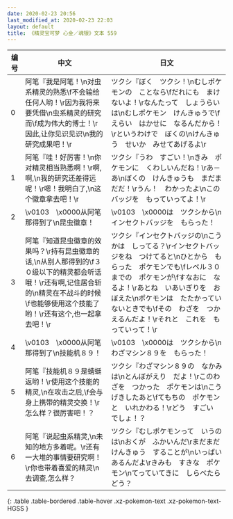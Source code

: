 ```yaml
---
date: 2020-02-23 20:56
last_modified_at: 2020-02-23 22:03
layout: default
title: 《精灵宝可梦 心金／魂银》文本 559
---
```

| 编号 | 中文 | 日文 |
| ---- | ---- | ---- |
| 0 | 阿笔『我是阿笔！\n对虫系精灵的熟悉\f不会输给任何人哟！\r因为我将来要凭借\n虫系精灵的研究而\f成为伟大的博士！\r因此,让你见识见识\n我的研究成果吧！\r | ツクシ『ぼく　ツクシ！\nむしポケモンの　ことなら\fだれにも　まけないよ！\rなんたって　しょうらいは\nむしポケモン　けんきゅうで\fえらい　はかせに　なるんだから！\rというわけで　ぼくの\nけんきゅう　せいか　みせてあげるよ\r |
| 1 | 阿笔『哇！好厉害！\n你对精灵相当熟悉啊！\r啊,啊,\n我的研究还差得远呢！\r嗯！我明白了,\n这个徽章拿去吧！\r | ツクシ『うわ　すごい！\nきみ　ポケモンに　くわしいんだね！\rあ－あ\nぼくの　けんきゅうも　まだまだだ！\rうん！　わかったよ\nこの　バッジを　もっていってよ！\r |
| 2 | \v0103　\x0000从阿笔那得到了\n昆虫徽章！ | \v0103　\x0000は　ツクシから\nインセクトバッジを　もらった！ |
| 3 | 阿笔『知道昆虫徽章的效果吗？\r持有昆虫徽章的话,\n从别人那得到的\f３０级以下的精灵都会听话哦！\r还有啊,记住居合斩的\n精灵在不战斗的时候\f也能够使用这个技能了哟！\r还有这个,也一起拿去吧！\r | ツクシ『インセクトバッジの\nこうかは　しってる？\rインセクトバッジをね　つけてると\nひとから　もらった　ポケモンでも\fレベル３０までの　ポケモンが\fすなおに　なるよ！\rあとね　いあいぎりを　おぼえた\nポケモンは　たたかっていないときでも\fその　わざを　つかえるんだよ！\rそれと　これを　もっていって！\r |
| 4 | \v0103　\x0000从阿笔那得到了\n技能机８９！ | \v0103　\x0000は　ツクシから\nわざマシン８９を　もらった！ |
| 5 | 阿笔『技能机８９是蜻蜓返哟！\r使用这个技能的精灵,\n在攻击之后,\f会与身上携带的精灵交换！\r怎么样？很厉害吧！？ | ツクシ『わざマシン８９の　なかみは\nとんぼがえり　だよ！\rこのわざを　つかった　ポケモンは\nこうげきしたあと\fてもちの　ポケモンと　いれかわる！\rどう　すごい　でしょ！？ |
| 6 | 阿笔『说起虫系精灵,\n未知的地方多着呢。\r还有一大堆的事情要研究啊！\r你也带着喜爱的精灵\n去调查,怎么样？ | ツクシ『むしポケモンって　いうのは\nおくが　ふかいんだ\rまだまだ　けんきゅう　することが\nいっぱい　あるんだよ\rきみも　すきな　ポケモン\nてっていてきに　しらべたら　どう？ |
{: .table .table-bordered .table-hover .xz-pokemon-text .xz-pokemon-text-HGSS }